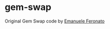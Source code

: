 # gem-swap

Original Gem Swap code by [Emanuele Feronato](https://www.emanueleferonato.com/2018/12/17/pure-javascript-class-to-handle-match3-games-like-bejeweled-ready-to-communicate-with-your-favorite-html5-framework-phaser-3-example-included/)
